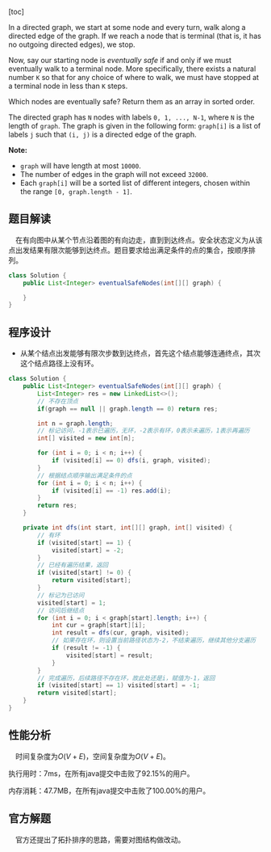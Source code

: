 [toc]

In a directed graph, we start at some node and every turn, walk along a directed edge of the graph. If we reach a node that is terminal (that is, it has no outgoing directed edges), we stop.

Now, say our starting node is *eventually safe* if and only if we must eventually walk to a terminal node. More specifically, there exists a natural number `K` so that for any choice of where to walk, we must have stopped at a terminal node in less than `K` steps.

Which nodes are eventually safe? Return them as an array in sorted order.

The directed graph has `N` nodes with labels `0, 1, ..., N-1`, where `N` is the length of `graph`. The graph is given in the following form: `graph[i]` is a list of labels `j` such that `(i, j)` is a directed edge of the graph.



**Note:**

- `graph` will have length at most `10000`.
- The number of edges in the graph will not exceed `32000`.
- Each `graph[i]` will be a sorted list of different integers, chosen within the range `[0, graph.length - 1]`.



## 题目解读

&emsp;在有向图中从某个节点沿着图的有向边走，直到到达终点。安全状态定义为从该点出发结果有限次能够到达终点。题目要求给出满足条件的点的集合，按顺序排列。

```java
class Solution {
    public List<Integer> eventualSafeNodes(int[][] graph) {

    }
}
```

## 程序设计

* 从某个结点出发能够有限次步数到达终点，首先这个结点能够连通终点，其次这个结点路径上没有环。

```java
class Solution {
    public List<Integer> eventualSafeNodes(int[][] graph) {
        List<Integer> res = new LinkedList<>();
        // 不存在顶点
        if(graph == null || graph.length == 0) return res;

        int n = graph.length;
        // 标记访问，-1表示已遍历，无环，-2表示有环，0表示未遍历，1表示再遍历
        int[] visited = new int[n];

        for (int i = 0; i < n; i++) {
            if (visited[i] == 0) dfs(i, graph, visited);
        }
		// 根据结点顺序输出满足条件的点
        for (int i = 0; i < n; i++) {
            if (visited[i] == -1) res.add(i);
        }
        return res;
    }

    private int dfs(int start, int[][] graph, int[] visited) {
        // 有环
        if (visited[start] == 1) {
            visited[start] = -2;
        }
        // 已经有遍历结果，返回
        if (visited[start] != 0) {
            return visited[start];
        }
        // 标记为已访问
        visited[start] = 1;
        // 访问后继结点
        for (int i = 0; i < graph[start].length; i++) {
            int cur = graph[start][i];
            int result = dfs(cur, graph, visited);
            // 如果存在环，则设置当前路径状态为-2，不结束遍历，继续其他分支遍历
            if (result != -1) {
                visited[start] = result;
            }
        }
        // 完成遍历，后续路径不存在环，故此处还是i，赋值为-1，返回
        if (visited[start] == 1) visited[start] = -1;
        return visited[start];
    }
}
```

## 性能分析

&emsp;时间复杂度为$O(V + E)$，空间复杂度为$O(V + E)$。

执行用时：7ms，在所有java提交中击败了92.15%的用户。

内存消耗：47.7MB，在所有java提交中击败了100.00%的用户。

## 官方解题

&emsp;官方还提出了拓扑排序的思路，需要对图结构做改动。